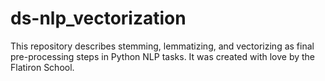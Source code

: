 # ds-nlp_vectorization

This repository describes stemming, lemmatizing, and vectorizing as final pre-processing steps in Python NLP tasks. It was created with love by the Flatiron School.
